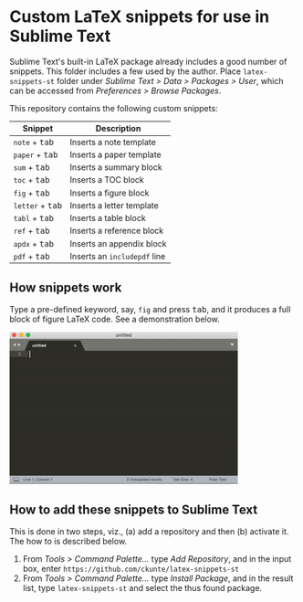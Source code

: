 # Custom LaTeX snippets for use in Sublime Text

Sublime Text's built-in LaTeX package already includes a good number of snippets. This folder includes a few used by the author. Place `latex-snippets-st` folder under _Sublime Text > Data > Packages > User_, which can be accessed from _Preferences > Browse Packages_.

This repository contains the following custom snippets:

| Snippet                   | Description                  |
| ------------------------- | ---------------------------- |
| `note` + <kbd>tab</kbd>   | Inserts a note template      |
| `paper` + <kbd>tab</kbd>  | Inserts a paper template     |
| `sum` + <kbd>tab</kbd>    | Inserts a summary block      |
| `toc` + <kbd>tab</kbd>    | Inserts a TOC block          |
| `fig` + <kbd>tab</kbd>    | Inserts a figure block       |
| `letter` + <kbd>tab</kbd> | Inserts a letter template    |
| `tabl` + <kbd>tab</kbd>   | Inserts a table block        |
| `ref` + <kbd>tab</kbd>    | Inserts a reference block    |
| `apdx` + <kbd>tab</kbd>   | Inserts an appendix block    |
| `pdf` + <kbd>tab</kbd>    | Inserts an `includepdf` line |

## How snippets work

Type a pre-defined keyword, say, `fig` and press <kbd>tab</kbd>, and it produces a full block of figure LaTeX code. See a demonstration below.

![Snippets demo in Sublime Text](./st-snippets.gif)

## How to add these snippets to Sublime Text

This is done in two steps, viz., (a) add a repository and then (b) activate it. The how to is described below.

1. From _Tools > Command Palette..._ type _Add Repository_, and in the input box, enter `https://github.com/ckunte/latex-snippets-st`
2. From _Tools > Command Palette..._ type _Install Package_, and in the result list, type `latex-snippets-st` and select the thus found package.
